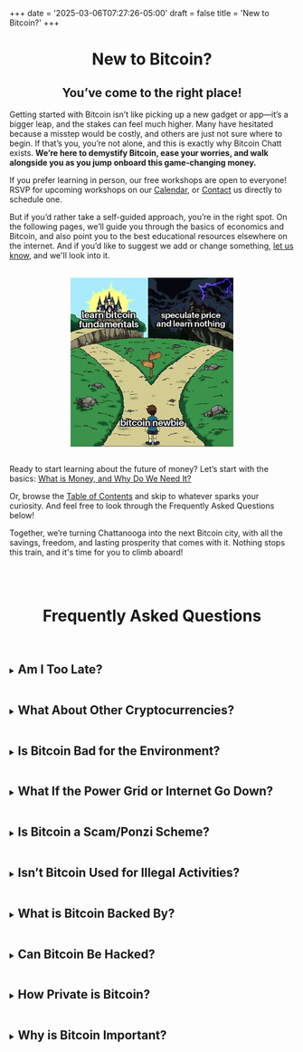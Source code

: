 +++
date = '2025-03-06T07:27:26-05:00'
draft = false
title = 'New to Bitcoin?'
+++

<div class="article">

<h1 style="text-align:center">New to Bitcoin?</h1>

<h2 style="text-align:center">You’ve come to the right place!</h2>

Getting started with Bitcoin isn’t like picking up a new gadget or app—it’s a bigger leap, and the stakes can feel much higher. Many have hesitated because a misstep would be costly, and others are just not sure where to begin. If that’s you, you’re not alone, and this is exactly why Bitcoin Chatt exists. <b>We’re here to demystify Bitcoin, ease your worries, and walk alongside you as you jump onboard this game-changing money.</b>

If you prefer learning in person, our free workshops are open to everyone! RSVP for upcoming workshops on our <a href="https://www.bitcoinchatt.org/calendar">Calendar</a>, or <a href="https://www.bitcoinchatt.org/contact">Contact</a> us directly to schedule one.

But if you’d rather take a self-guided approach, you’re in the right spot. On the following pages, we’ll guide you through the basics of economics and Bitcoin, and also point you to the best educational resources elsewhere on the internet. And if you’d like to suggest we add or change something, <a href="https://www.bitcoinchatt.org/contact">let us know</a>, and we'll look into it.

<br>

<img class="mobile-banner" src="./Bitcoin Newbie.png" style="width:30dvw;display:block;margin:0 auto;">

<br>

Ready to start learning about the future of money? Let’s start with the basics: <a href="https://www.bitcoinchatt.org/new-to-bitcoin/what-is-money">What is Money, and Why Do We Need It?</a>

Or, browse the <a href="https://www.bitcoinchatt.org/new-to-bitcoin/table-of-contents">Table of Contents</a> and skip to whatever sparks your curiosity. And feel free to look through the Frequently Asked Questions below!

Together, we’re turning Chattanooga into the next Bitcoin city, with all the savings, freedom, and lasting prosperity that comes with it. Nothing stops this train, and it's time for you to climb aboard!

<br>

<br>

<h1 style="text-align:center">Frequently Asked Questions</h1>

<br>

<details>
        
<summary>

<h2 class="align-left" style="display: inline-block">Am I Too Late?</h2>

</summary>

<br>

<img class="mobile-banner" src="./Missed the Bus.png" style="width:45dvw;display:block;margin:0 auto;">

<br>

<br>

People have been asking this since Bitcoin’s early days, convinced they’ve missed the train, but here’s the good news: <b>No, you’re not too late!</b> Bitcoin is the future of money, not a casino for getting rich quick, so it isn’t about getting into it at the perfect time—it’s about how long you can stay aboard. As the investment guru Kenneth Fisher put it, “Time <i>in</i> the market beats tim<i>ing</i> the market.” History shows that holding bitcoin for at least 4 years is long enough to see it grow in value, no matter when you start. Many Bitcoiners recommend holding (or, as they like to say, <i>"hodling"</i>) for even longer than that, as the point of Bitcoin is not to give you more dollars, but to <i>replace</i> the dollar.

<br>

<img class="mobile-banner" src="./You Won't Have To.png" style="width:30dvw;display:block;margin:0 auto;">

<br>

<br>

Why 4 years? Bitcoin’s supply is capped at 21 million coins (each one divisible to a hundred-millionth, or even smaller if needed), while demand keeps rising as education spreads. When increasing demand meets Bitcoin’s unchangeable limit, prices trend up and to the right—though not without a few dips along the way. Every 4 years or so, the rate of new bitcoin being mined is cut in half, so the same (or rising) demand must then chase after half the amount of new coins.

<br>

<img class="mobile-banner" src="./Bitcoin Issuance Schedule.png" style="width:30dvw;display:block;margin:0 auto;">

<br>

<br>

This leads to a cycle of new highs, burnout, and cooldown, while usually remaining higher than the peaks of the previous round. So don’t think of Bitcoin as a way to get more dollars, but as a way to escape rising prices in the dollar system, and the ultimate savings vehicle. We’re still <i>incredibly</i> early in Bitcoin’s overall adoption—roughly only 3% of the world’s population has adopted it—so it has plenty of room to grow to the upside!

<br>

<img class="mobile-banner" src="./Bitcoin's Adoption.png" style="width:30dvw;display:block;margin:0 auto;">

<br>

<br>
</details>

<details>
        
<summary>

<h2 class="align-left" style="display: inline-block">What About Other Cryptocurrencies?</h2>

</summary>

<br>

At Bitcoin Chatt, our focus is only on Bitcoin (BTC), and here’s why: Bitcoin stands alone as the only money—crypto or otherwise—with everything you’d want in a currency (more on that in the following pages). There are millions of other “cryptos” designed to muddy the waters and prey on the unaware; they churn out tokens with no real value, ripe for insider trading and gambling. If that’s your thing, fine; it’s just not part of the purpose of Bitcoin Chatt.

<br>

<img class="mobile-banner" src="./Spot the Difference.png" style="width:30dvw;display:block;margin:0 auto;">

<br>

<br>

Bitcoin is different. It has no CEO, no headquarters, and no fancy foundation pulling strings. It’s owned and run by us—its users—built from the ground up to replace the broken banking system, not reinvent a worse version of it like cryptos do. Ben Perrin, the host of <a target="_blank" href="https://www.youtube.com/@BTCSessions">BTC Sessions</a>, explained it perfectly: “With fiat, only one entity can print money; with crypto, anyone can print money; with Bitcoin, <i>no one</i> can print money.” That’s the level of integrity that Bitcoin represents, which is why we’re laser-focused on it.

<br>

<img class="mobile-banner" src="./Perception vs Reality.png" style="width:30dvw;display:block;margin:0 auto;">

<br>

</details>

<details>
        
<summary>

<h2 class="align-left" style="display: inline-block">Is Bitcoin Bad for the Environment?</h2>

</summary>

<br>

No, Bitcoin is not bad for the environment—actually, <b><i>it’s the game-changer we need to clean it up!</i></b> Bitcoin protects its transactions by primarily using energy that would otherwise go to waste. This isn’t just smart; it flips the script on environmental damage, turning a problem into a solution. Bitcoin miners are incentivized to find cheap energy, which helps fund and build reliable and clean sources of energy, sparking innovation that cuts humanity's carbon footprint significantly.

<br>

<img class="mobile-banner" src="./Gold Mine vs Bitcoin Mine.png" style="width:45dvw;display:block;margin:0 auto;">

<br>

<br>

<b>For any form of money to be worth anything, it must rely on energy.</b> Gold needs mining rigs to tear up the earth, and fiat currencies have banks, armored trucks, dishonest politicians, and even wars to back them up—all messy and wasteful. But Bitcoin fulfills the role of money more cleanly, efficiently, and peacefully than any type of money before it. Its energy use is a feature, not a bug, as it keeps the network ironclad and decentralized while pushing us toward a greener future.

<br>

Watch this video to learn more:

<iframe width="700" height="394" src="https://www.youtube.com/embed/b-7dMVcVWgc?si=I9uPekJbxRyX-1x0" title="YouTube video player" frameborder="0" allow="accelerometer; autoplay; clipboard-write; encrypted-media; gyroscope; picture-in-picture; web-share" referrerpolicy="strict-origin-when-cross-origin" allowfullscreen></iframe>

<br>

</details>

<details>
        
<summary>

<h2 class="align-left" style="display: inline-block">What If the Power Grid or Internet Go Down?</h2>

</summary>

<br>

Don’t worry—Bitcoin’s got this covered! Its genius lies in its decentralized design, meaning it’s not shackled to a single server or location. Copies of Bitcoin’s transaction history and protocol are scattered across <i>thousands</i> of computers—known as nodes—worldwide, so even if parts of the power grid or internet were to crash, the network keeps running, wherever nodes are still active. And as long as your private key is safe, your bitcoin will waiting for you when power is restored.

<br>

<img class="mobile-banner" src="./Map of Nodes.png" style="width:30dvw;display:block;margin:0 auto;">

<br>

<br>

If the internet goes dark, that won't be a problem, either: Bitcoin is just information that's secured through work, so it would still be accessible through satellites, radio waves, USB drives, and any other communications medium. So just like with a power outage, if your private key is safe, your bitcoin will be safe and ready for you when connections are reestablished.

<br>

What about a worst-case scenario in which every single computer everywhere somehow gets shuts down, and they can't be restarted? It's true that in <i>that</i> situation, Bitcoin would be gone (until society is rebuilt and the nodes are turned back on), but the truth is that we’d have <i>much</i> bigger problems than not having digital, censorship resistant, and perfectly sound money. Cash, gold, and other stores of value would be similarly useless, since the need for immediate survival would trump everything else.

<br>

<img class="mobile-banner" src="./Bitcoin After Apocalypse.png" style="width:30dvw;display:block;margin:0 auto;">

<br>

<br>

But until a day like that comes, Bitcoin's decentralized backbone and multi-medium flexibility will keep it prepared for whatever the future throws at it.

<br>

</details>

<details>
        
<summary>

<h2 class="align-left" style="display: inline-block">Is Bitcoin a Scam/Ponzi Scheme?</h2>

</summary>

<br>

Bitcoin is often labeled a scam or Ponzi scheme, but when you look at it more closely, that claim doesn’t hold up. A Ponzi scheme is a fraud where early investors get paid by a central scammer with money from new investors, while the truth remains hidden until the whole scheme collapses. Bitcoin could hardly be more different: It uses a transparent ledger known as the Timechain (often called a "blockchain"), in which every transaction is visible. There is no central figure pulling strings, and its creator, Satoshi Nakamoto, didn't give himself any bitcoin for free, but it can be proven that he followed all the same mining rules as everyone else. Bitcoin has been around since 2009 and hit a multi-trillion-dollar market cap recently, which no scam could sustain for long.

<br>

<img class="mobile-banner" src="./Ponzi Scheme.png" style="width:30dvw;display:block;margin:0 auto;">

<br>

<br>

It's true that Bitcoin's price has increased substantially over the years, but the rising demand for it comes from the real problems it solves: its fixed supply of 21 million coins makes it impossible to debase, its public audit approximately every 10 minutes eliminates the possibility of fraud, and its decentralized network lets you transact globally without fear of censorship or confiscation. So as long as anyone wants to save their hard-earned money without its purchasing power being drained away by inflation, or have the assurance that there will never be a chargeback, or send and receive money without fear of it being frozen, then there will always be demand for bitcoin. And when that rising demand meets Bitcoin's fixed supply, its price goes up.

<br>

<b>That's not a Ponzi scheme; that's simple supply-and-demand economics.</b>

<br>

Learn more here: https://www.lynalden.com/bitcoin-ponzi-scheme/

<br>

</details>

<details>
        
<summary>

<h2 class="align-left" style="display: inline-block">Isn’t Bitcoin Used for Illegal Activities?</h2>

</summary>

<br>

While it's true that some criminals have used bitcoin for illegal activities, it would be wrong to conclude that Bitcoin is uniquely designed for criminal activity. Criminals and terrorists still overwhelmingly prefer to use the US dollar for illicit dealings, with estimates suggesting that up to 30% of all physical cash in circulation is tied to illegal activity <sup><a target="_blank" href="https://www.philadelphiafed.org/-/media/frbp/assets/working-papers/2017/wp17-02.pdf">1</a></sup>. In contrast, a Chainalysis report from 2022 shows that only about 0.12% of bitcoin transactions were linked to illicit purposes<sup><a target="_blank" href="https://go.chainalysis.com/2022-Crypto-Crime-Report.html">2</a></sup>. That’s a minuscule fraction by comparison, and likely due to the fact that Bitcoin's Timechain (often called a "blockchain") is public and frequently audited. So, if we’re pointing fingers at tools of crime, the dollar is far ahead in the race, yet no one’s calling it “bad” because of that (it's bad for other reasons, but not that one).

<br>

<img class="mobile-banner" src="./Bitcoin is for Criminals.png" style="width:30dvw;display:block;margin:0 auto;">

<br>

<br>

Even if criminals and terrorists suddenly switched to using bitcoin more than anything else, it wouldn’t mean bitcoin itself is flawed. Criminals also use oxygen to breathe, water to drink, and roads to travel—does that make those things evil? Of course not. <b>Tools are neutral; it’s the intent behind their use that matters.</b> Sure, bad actors might choose to use it badly, just as they might do with anything else, but that’s a poor reason to dismiss a technology with such transformative potential.

<br>

</details>

<details>
        
<summary>

<h2 class="align-left" style="display: inline-block">What is Bitcoin Backed By?</h2>

</summary>

<br>

The question of what “backs” Bitcoin often trips people up because we’ve been trained by the fiat system to think money needs something tangible propping it up. The US dollar used to be tied to gold, <a target="_blank" href="https://wtfhappenedin1971.com/">until that link was severed in 1971</a>, leaving it “backed” by nothing but trust in untrustworthy leaders of governments and central banks. Today’s dollars are just paper promises, propped up by force and fear, not any hard asset. So when we ask what backs Bitcoin, we’re starting from a flawed premise built on our experiences with dollars and gold. But here's something most people don't think to ask: what backs the value of gold?

<br>

<img class="mobile-banner" src="./Intrinsic Value.png" style="width:30dvw;display:block;margin:0 auto;">

<br>

<br>

Gold is backed by the time and energy it takes to dig it out of the earth, refine it, and shape it into coins or bars. The scarcity and the effort required to get it are what make it precious; it doesn't have "intrinsic value" (nothing does). The same goes for bitcoin. It’s "mined" through computational work, using energy to guess the answer to a math problem that, once found, can be used to easily prove that work was done to find the correct number. Thousands of computers around the world run these numbers approximately every 10 minutes to verify all bitcoin in circulation, and ensure that all transactions are legitimate. This means that Bitcoin is ultimately backed by immutable math, unbreakable energy, and unchangeable code, which are <i>infinitely</i> more reliable than corrupt bureaucrats.

<br>

</details>

<details>
        
<summary>

<h2 class="align-left" style="display: inline-block">Can Bitcoin Be Hacked?</h2>

</summary>

<br>

Bitcoin has never been hacked since it started running in 2009, and it’s designed to stay that way forever. It runs on a network of thousands of computers—called nodes—worldwide, each with a full copy of its protocol and ledger, the Timechain (often called a "blockchain"). To hack Bitcoin, someone would need to control every single node—not just most, but <i><b>all</b></i>—simultaneously, and change its rules without anyone noticing. The impossibility of such a task cannot be overstated; even one honest node restarting with the original rules would undo the attack.

<br>

<img class="mobile-banner" src="./Map of Nodes.png" style="width:30dvw;display:block;margin:0 auto;">

<br>

<br>

Hacks happen <i>around</i> Bitcoin—think stolen private keys or breached exchanges—but that’s not a hack on Bitcoin itself, just like a bank heist doesn’t break the dollar system. Bitcoin’s security relies on miners using energy to confirm transactions, making it too expensive and complex to ever reverse. Plus, its public ledger checks itself and updates approximately every 10 minutes, so any attempt at tampering would be quickly exposed.

<br>

Cryptography could theoretically be cracked in the future as new tech is developed, but Bitcoin probably wouldn't be an attackers first target, since bank accounts and nuclear launch codes are likewise protected by cryptography, and Bitcoin can always adapt around any new development. With no central weak spot and a global defensive network of nodes run by an ever-vigilant cohort of Bitcoiners, Bitcoin is a nearly unshakable fortress that can only fall if every node fails at the same time, and are never rebooted, which is unlikely to happen any time soon, if ever.

<br>

</details>

<details>
        
<summary>

<h2 class="align-left" style="display: inline-block">How Private is Bitcoin?</h2>

</summary>

<br>

Bitcoin’s privacy is not absolute, but it provides strong, practical protection for most users. <b>No system can ever offer perfect anonymity</b>—traces can always be found with enough effort, whether we're talking about cash or a cryptocurrency. Some cryptocurrencies claim to have enhanced privacy, but their small user bases make individuals easier to identify, and their centralized governance leave them prone to control and failure. Bitcoin’s large, decentralized network delivers reliable privacy that withstands real-world scrutiny.

<br>

On-chain Bitcoin transactions are publicly recorded on its Timechain (often called a "blockchain"), where they're visible and verifiable for all, but they do not inherently reveal anyone's personal identity. However, if a user were to identify themselves to an exchange that requires their personal information, anyone working at that exchange would be able to link that user's identity to their coins. While most exchanges are required to adhere to KYC ("Know Your Customer") and AML ("Anti Money Laundering") laws, there are still <a target="_blank" href="https://kycnot.me/?t=&q=&btc=on&ln=on&fiat=on&cash=on">many methods</a> of acquiring bitcoin without giving up your personal information.

<br>

<img class="mobile-banner" src="./CoinJoin.png" style="width:30dvw;display:block;margin:0 auto;">

<br>

<br>

To enhance Bitcoin's privacy, a process known as <a target="_blank" href="https://bitcoinmagazine.com/technical/a-comprehensive-bitcoin-coinjoin-guide">CoinJoin</a> can mix bitcoin from multiple users in a transaction and obscure their history and future ownership. Additionally, the <a target="_blank" href="https://lightning.network/">Lightning Network</a> enables off-chain payments hidden from the public ledger, with even network nodes unable to trace the full path between the sender and receiver. Additionally, locking up bitcoin in an <a target="_blank" href="https://cashu.space/">ecash</a> token allows it to be transferred privately via any medium, like email or a piece of paper, without necessarily leaving a digital trail. Bitcoin’s layered privacy tools offer a robust, adaptable solution that outperforms overhyped alternatives.

<br>

</details>

<details>
        
<summary>

<h2 class="align-left" style="display: inline-block">Why is Bitcoin Important?</h2>

</summary>

<br>

Bitcoin is important because it offers a decentralized alternative to traditional money, operating on a network that no single authority controls. This structure lets people send and receive funds without needing permission from banks or governments, ensuring transactions remain private and secure. For Chattanoogans, this means <b>we can use our own money without worrying about it being frozen or seized</b>—an advantage in an era where financial oversight is on the rise.

<br>

<img class="mobile-banner" src="./No Middleman.png" style="width:30dvw;display:block;margin:0 auto;">

<br>

<br>

Local businesses in Chattanooga can benefit from Bitcoin, too. In order to accept credit card payments, businesses must pay fees of 2-3% to cover possible fraud and chargebacks. But <b>no fraudulent transaction has <i>ever</i> been confirmed on Bitcoin's ledger,</b> the Timechain (often called a "blockchain"), and all bitcoin transactions are <i>final</i>. So a business that accepts bitcoin can avoid those costs, potentially lowering prices for customers, increasing business profits, and keeping more revenue in the community.

<br>

Bitcoin’s fixed supply of 21 million coins makes it truly unique. Unlike dollars, which lose value when more are printed, <b>Bitcoin can’t be debased</b>. If the amount you own is the numerator in the fraction of the total supply, then the denominator will forever be 21 million. As more people learn about what Bitcoin can do, demand for it will continue to rise, and as that rising demand meets its unchangeable supply, the price goes up. Historically, it's wise to hold your bitcoin for at least 4 years, so for many Chattanoogans, this is the long-term savings vehicle they desperately need, as a shield against inflation’s steady erosion of their purchasing power.

<br>

<img class="mobile-banner" src="./Infinity Divided by 21 Million.png" style="width:30dvw;display:block;margin:0 auto;">

<br>

<br>

Bitcoin's price increasing with time also ties into a concept called <i>time preference</i>, which measures how much the present is prioritized over the future. Like in <a target="_blank" href="https://youtu.be/2xMgHKxukr0">Stanford University's famous marshmallow test</a>, those with high time preference cannot delay gratification, and quickly eat the marshmallow, but those with low time preference are able to delay gratification, and work hard in the present to receive a greater reward (like a second marshmallow) in the future. Bitcoin’s limited supply, immutable code, and increasing value <b>train its users to lower their time preference,</b> leading to greater success, joy, and fulfilment in all areas of life.

<br>

<img class="mobile-banner" src="./Time Preference.png" style="width:30dvw;display:block;margin:0 auto;">

<br>

<br>

<b>Bitcoin's importance lies in its ability to offer freedom, hope, and increased personal responsibility for its users, letting them decide for themselves how it best fits their needs.</b>

<br>

</details>

<br>

</div>
